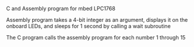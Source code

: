 C and Assembly program for mbed LPC1768

Assembly program takes a 4-bit integer as an argument, displays it on the onboard LEDs, and sleeps for 1 second by calling a wait subroutine

The C program calls the assembly program for each number 1 through 15
